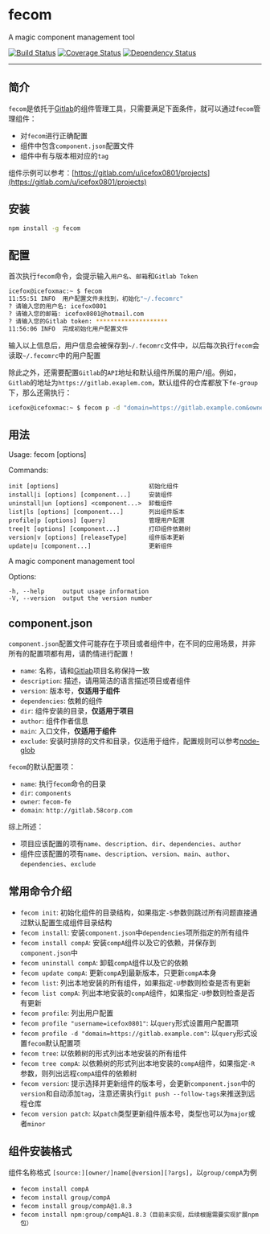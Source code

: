 # fecom
A magic component management tool

[![Build Status](https://travis-ci.org/icefox0801/fecom.svg?branch=master)](https://travis-ci.org/icefox0801/fecom)
[![Coverage Status](https://coveralls.io/repos/github/icefox0801/fecom/badge.svg?branch=master)](https://coveralls.io/github/icefox0801/fecom?branch=master)
[![Dependency Status](https://david-dm.org/icefox0801/fecom.svg)](https://david-dm.org/icefox0801/fecom)

---
## 简介
`fecom`是依托于[Gitlab](https://about.gitlab.com/)的组件管理工具，只需要满足下面条件，就可以通过`fecom`管理组件：

+ 对`fecom`进行正确配置
+ 组件中包含`component.json`配置文件
+ 组件中有与版本相对应的`tag`

组件示例可以参考：[https://gitlab.com/u/icefox0801/projects](https://gitlab.com/u/icefox0801/projects)

## 安装
```sh
npm install -g fecom
```

## 配置
首次执行`fecom`命令，会提示输入`用户名`、`邮箱`和`Gitlab Token`
```sh
icefox@icefoxmac:~ $ fecom
11:55:51 INFO  用户配置文件未找到，初始化"~/.fecomrc"
? 请输入您的用户名: icefox0801
? 请输入您的邮箱: icefox0801@hotmail.com
? 请输入您的Gitlab token: ********************
11:56:06 INFO  完成初始化用户配置文件
```
输入以上信息后，用户信息会被保存到`~/.fecomrc`文件中，以后每次执行`fecom`会读取`~/.fecomrc`中的用户配置

除此之外，还需要配置`Gitlab`的`API`地址和默认组件所属的用户/组。例如，`Gitlab`的地址为`https://gitlab.exaplem.com`，默认组件的仓库都放下`fe-group`下，那么还需执行：
```sh
icefox@icefoxmac:~ $ fecom p -d "domain=https://gitlab.example.com&owner=fe-group"
```

## 用法
  Usage: fecom [options]


  Commands:

    init [options]                         初始化组件
    install|i [options] [component...]     安装组件
    uninstall|un [options] <component...>  卸载组件
    list|ls [options] [component...]       列出组件版本
    profile|p [options] [query]            管理用户配置
    tree|t [options] [component...]        打印组件依赖树
    version|v [options] [releaseType]      组件版本更新
    update|u [component...]                更新组件

  A magic component management tool

  Options:

    -h, --help     output usage information
    -V, --version  output the version number

## component.json
`component.json`配置文件可能存在于项目或者组件中，在不同的应用场景，并非所有的配置项都有用，请酌情进行配置！

+ `name`: 名称，请和[Gitlab](https://about.gitlab.com/)项目名称保持一致
+ `description`: 描述，请用简洁的语言描述项目或者组件
+ `version`: 版本号，**仅适用于组件**
+ `dependencies`: 依赖的组件
+ `dir`: 组件安装的目录，**仅适用于项目**
+ `author`: 组件作者信息
+ `main`: 入口文件，**仅适用于组件**
+ `exclude`: 安装时排除的文件和目录，仅适用于组件，配置规则可以参考[node-glob](https://github.com/isaacs/node-glob)

`fecom`的默认配置项：
+ `name`: 执行`fecom`命令的目录
+ `dir`: `components`
+ `owner`: `fecom-fe`
+ `domain`: `http://gitlab.58corp.com`

综上所述：

+ 项目应该配置的项有`name`、`description`、`dir`、`dependencies`、`author`
+ 组件应该配置的项有`name`、`description`、`version`、`main`、`author`、`dependencies`、`exclude`

## 常用命令介绍
+ `fecom init`: 初始化组件的目录结构，如果指定`-S`参数则跳过所有问题直接通过默认配置生成组件目录结构
+ `fecom install`: 安装`component.json`中`dependencies`项所指定的所有组件
+ `fecom install compA`: 安装`compA`组件以及它的依赖，并保存到`component.json`中
+ `fecom uninstall compA`: 卸载`compA`组件以及它的依赖
+ `fecom update compA`: 更新`compA`到最新版本，只更新`compA`本身
+ `fecom list`: 列出本地安装的所有组件，如果指定`-U`参数则检查是否有更新
+ `fecom list compA`: 列出本地安装的`compA`组件，如果指定`-U`参数则检查是否有更新
+ `fecom profile`: 列出用户配置
+ `fecom profile "username=icefox0801"`: 以`query`形式设置用户配置项
+ `fecom profile -d "domain=https://gitlab.example.com"`: 以`query`形式设置`fecom`默认配置项
+ `fecom tree`: 以依赖树的形式列出本地安装的所有组件
+ `fecom tree compA`: 以依赖树的形式列出本地安装的`compA`组件，如果指定`-R`参数，则列出远程`compA`组件的依赖树
+ `fecom version`: 提示选择并更新组件的版本号，会更新`component.json`中的`version`和自动添加`tag`，注意还需执行`git push --follow-tags`来推送到远程仓库
+ `fecom version patch`: 以`patch`类型更新组件版本号，类型也可以为`major`或者`minor`

## 组件安装格式
组件名称格式 `[source:][owner/]name[@version][?args]`，以`group/compA`为例
+ `fecom install compA`
+ `fecom install group/compA`
+ `fecom install group/compA@1.8.3`
+ `fecom install npm:group/compA@1.8.3（目前未实现，后续根据需要实现扩展npm包）`
